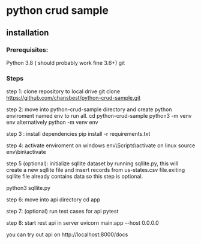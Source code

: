 # python crud sample


## installation 
### Prerequisites:
 Python 3.8 ( should probably work fine 3.6+)
 git

### Steps
step 1:
clone repository to local drive
git clone https://github.com/chansbest/python-crud-sample.git

step 2: move into python-crud-sample directory and create python enviroment named env to run all.
cd python-crud-sample
python3 -m venv env 
alternatively python -m venv env 

step 3 : install dependencies
pip install -r requirements.txt

step 4: activate enviroment
on windows
env\Scripts\activate
on linux
source env\bin\activate

step 5 (optional):
initialize sqllite dataset by running sqllite.py,
this will create a new sqllite file and insert records from us-states.csv file.exiting sqllite file already contains data so this step is optional.

python3 sqllite.py


step 6: move into api directory
cd app

step 7: (optional)  run test cases for api
pytest

step 8: start rest api in server
 uvicorn main:app --host 0.0.0.0

you can try out api on 
http://localhost:8000/docs

